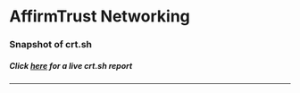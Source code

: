 # AffirmTrust Networking
### Snapshot of crt.sh
##### Click [here](https://crt.sh/?q=F2D15E3A4872DFE9AE9114DC19B1B436614BE08486A61069E6787E81D86A12C4) for a live crt.sh report

---
